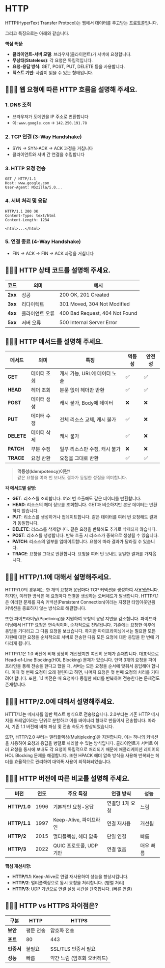 # HTTP

HTTP(HyperText Transfer Protocol)는 웹에서 데이터를 주고받는 프로토콜입니다.

그리고 특징으로는 아래와 같습니다.

**핵심 특징:**
- **클라이언트-서버 모델**: 브라우저(클라이언트)가 서버에 요청합니다.
- **무상태(Stateless)**: 각 요청은 독립적입니다.
- **요청-응답 방식**: GET, POST, PUT, DELETE 등을 사용합니다.
- **텍스트 기반**: 사람이 읽을 수 있는 형태입니다.

## 🤷🏻‍♂️ 웹 요청에 따른 HTTP 흐름을 설명해 주세요.

### 1. **DNS 조회**
- 브라우저가 도메인을 IP 주소로 변환합니다
- 예: `www.google.com` → `142.250.191.78`

### 2. **TCP 연결 (3-Way Handshake)**
- SYN → SYN-ACK → ACK 과정을 거칩니다
- 클라이언트와 서버 간 연결을 수립합니다

### 3. **HTTP 요청 전송**
```
GET / HTTP/1.1
Host: www.google.com
User-Agent: Mozilla/5.0...
```

### 4. **서버 처리 및 응답**
```
HTTP/1.1 200 OK
Content-Type: text/html
Content-Length: 1234

<html>...</html>
```

### 5. **연결 종료 (4-Way Handshake)**
- FIN → ACK → FIN → ACK 과정을 거칩니다

## 🤷🏻‍♂️ HTTP 상태 코드를 설명해 주세요.

| 코드 | 의미 | 예시 |
|------|------|------|
| **2xx** | 성공 | 200 OK, 201 Created |
| **3xx** | 리다이렉트 | 301 Moved, 304 Not Modified |
| **4xx** | 클라이언트 오류 | 400 Bad Request, 404 Not Found |
| **5xx** | 서버 오류 | 500 Internal Server Error |

## 🤷🏻‍♂️ HTTP 메서드를 설명해 주세요.

| 메서드 | 의미 | 특징 | 멱등성 | 안전성 |
|--------|------|------|--------|--------|
| **GET** | 데이터 조회 | 캐시 가능, URL에 데이터 노출 | ✅ | ✅ |
| **HEAD** | 헤더 조회 | 본문 없이 헤더만 반환 | ✅ | ✅ |
| **POST** | 데이터 생성 | 캐시 불가, Body에 데이터 | ❌ | ❌ |
| **PUT** | 데이터 수정 | 전체 리소스 교체, 캐시 불가 | ✅ | ❌ |
| **DELETE** | 데이터 삭제 | 캐시 불가 | ✅ | ❌ |
| **PATCH** | 부분 수정 | 일부 리소스만 수정, 캐시 불가 | ❌ | ❌ |
| **TRACE** | 요청 반환 | 요청을 그대로 반환 | ✅ | ✅ |

>**멱등성(Idempotency)이란?**<br>
> 같은 요청을 여러 번 보내도 결과가 동일한 성질을 의미합니다.

**각 메서드별 설명:**
- **GET**: 리소스를 조회합니다. 여러 번 호출해도 같은 데이터를 반환합니다.
- **HEAD**: 리소스의 헤더 정보를 조회합니다. GET과 비슷하지만 본문 데이터는 반환하지 않습니다.
- **PUT**: 리소스를 생성하거나 업데이트합니다. 같은 데이터를 여러 번 요청해도 결과가 동일합니다.
- **DELETE**: 리소스를 삭제합니다. 같은 요청을 반복해도 추가로 삭제되지 않습니다.
- **POST**: 리소스를 생성합니다. 반복 호출 시 리소스가 중복으로 생성될 수 있습니다.
- **PATCH**: 리소스의 일부를 업데이트합니다. 요청에 따라 결과가 달라질 수 있습니다.
- **TRACE**: 요청을 그대로 반환합니다. 요청을 여러 번 보내도 동일한 결과를 가져옵니다.

## 🤷🏻‍♂️ HTTP/1.1에 대해서 설명해주세요.

HTTP/1.0의 경우에는 한 개의 요청과 응답마다 TCP 커넥션을 생성하여 사용됐습니다. 하지만, 이러한 방식은 매 요청마다 연결을 생성하는 오버헤드가 발생합니다. HTTP/1.1은 이러한 문제를 지속 커넥션(Persistent Connection)이라는 지정한 타임아웃만큼 커넥션을 종료하지 않는 방식으로 해결합니다.

또한 파이프라이닝(Pipelining)을 지원하여 요청의 응답 지연을 감소합니다. 파이프라이닝에서 HTTP 요청은 연속적이며, 순차적으로 전달됩니다. 기존에는 요청한 이후에 응답을 기다리고 그 다음 요청을 보냈습니다. 하지만 파이프라이닝에서는 필요한 모든 자원에 대한 요청을 순차적으로 서버로 전송한 다음 모든 요청에 대한 응답을 한 번에 기다리게 됩니다.

HTTP/1.1은 1.0 버전에 비해 상당히 개선됐지만 여전히 문제가 존재합니다. 대표적으로 Head-of-Line Blocking(HOL Blocking) 문제가 있습니다. 만약 3개의 요청을 파이프라인을 통해 전송을 한다고 했을 때, 서버는 모든 요청을 순서에 맞춰서 응답해야 합니다. 이때 첫 번째 요청이 오래 걸린다고 하면, 나머지 요청은 첫 번째 요청의 처리를 기다려야 합니다. 또한, 1.1 버전은 매 요청마다 동일한 헤더를 반복하여 전송한다는 문제점도 존재합니다.

## 🤷🏻‍♂️ HTTP/2.0에 대해서 설명해주세요.

HTTT/1.1는 메시지를 일반 텍스트 형식으로 전송했습니다. 2.0부터는 기존 HTTP 메시지를 프레임이라는 단위로 분할하고 이를 바이너리 형태로 만들어서 전송합니다. 따라서, 기존 1.1 버전에 비해 파싱 및 전송 속도가 향상되었습니다.

또한, HTTP/2.0 부터는 멀티플렉싱(Multiplexing)을 지원합니다. 이는 하나의 커넥션을 사용하여 요청과 응답을 병렬로 처리할 수 있는 방식입니다. 클라이언트가 서버로 여러 요청을 동시에 보내도 각 요청이 독립적으로 처리되기 때문에 애플리케이션 레이어의 HOL Blocking 문제를 해결합니다. 또한 HPACK 헤더 압축 방식을 사용해 반복되는 헤더를 효율적으로 관리하여 대역폭 사용이 최적화되었습니다.

## 🤷🏻‍♂️ HTTP 버전에 따른 비교를 설명해 주세요.

| 버전 | 연도 | 주요 특징 | 연결 방식 | 성능 |
|------|------|-----------|-----------|------|
| **HTTP/1.0** | 1996 | 기본적인 요청-응답 | 연결당 1개 요청 | 느림 |
| **HTTP/1.1** | 1997 | Keep-Alive, 파이프라인 | 연결 재사용 | 개선됨 |
| **HTTP/2** | 2015 | 멀티플렉싱, 헤더 압축 | 단일 연결 | 빠름 |
| **HTTP/3** | 2022 | QUIC 프로토콜, UDP 기반 | 연결 없음 | 매우 빠름 |

**핵심 개선사항:**
- **HTTP/1.1**: Keep-Alive로 연결 재사용하여 성능을 향상시킵니다.
- **HTTP/2**: 멀티플렉싱으로 동시 요청을 처리합니다. (병렬 처리)
- **HTTP/3**: UDP 기반으로 연결 설정 시간을 단축합니다. (빠른 연결)

## 🤷🏻‍♂️ HTTP vs HTTPS 차이점은?

| 구분 | HTTP | HTTPS |
|------|------|-------|
| **보안** | 평문 전송 | 암호화 전송 |
| **포트** | 80 | 443 |
| **인증서** | 불필요 | SSL/TLS 인증서 필요 |
| **성능** | 빠름 | 약간 느림 (암호화 오버헤드) |